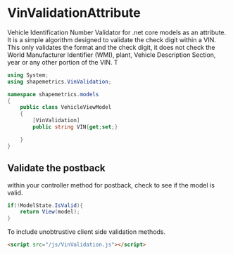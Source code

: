 # VinValidationAttribute

Vehicle Identification Number Validator for .net core models as an attribute. It is a simple algorithm designed to validate the check digit within a VIN. This only validates the format and the check digit, it does not check the World Manufacturer Identifier (WMI), plant, Vehicle Description Section, year or any other portion of the VIN. T


```csharp
using System;
using shapemetrics.VinValidation;

namespace shapemetrics.models
{
	public class VehicleViewModel
	{
		[VinValidation]
		public string VIN{get;set;}

	}
}

```
## Validate the postback
within your controller method for postback, check to see if the model is valid.

```csharp
if(!ModelState.IsValid){
	return View(model);
}


```

To include unobtrustive client side validation methods.

```html
<script src="/js/VinValidation.js"></script>

```
